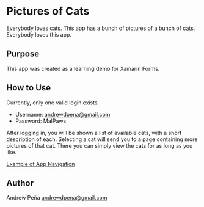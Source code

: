 ﻿# Pictures of Cats

Everybody loves cats. This app has a bunch of pictures of a bunch of cats. Everybody loves this app.

## Purpose

This app was created as a learning demo for Xamarin Forms.

## How to Use

Currently, only one valid login exists.
* Username: andrewdpena@gmail.com
* Password: MalPaws

After logging in, you will be shown a list of available cats, with a short description of each. Selecting a cat will send you to a page containing more pictures of that cat. There you can simply view the cats for as long as you like.

[Example of App Navigation](Pictures_of_Cats/Pictures_of_Cats/Assets/unknown.png)

## Author
Andrew Peña andrewdpena@gmail.com